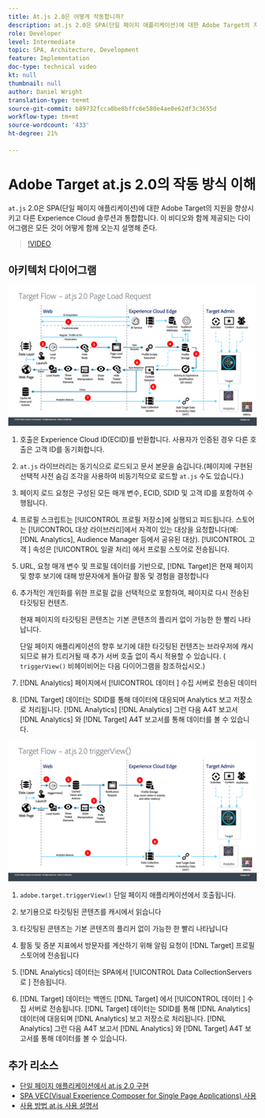 ```yaml
---
title: At.js 2.0은 어떻게 작동합니까?
description: at.js 2.0은 SPA(단일 페이지 애플리케이션)에 대한 Adobe Target의 지원을 향상시키고 다른 Experience Cloud 솔루션과 통합합니다. 이 비디오와 함께 제공되는 다이어그램은 모든 것이 어떻게 함께 오는지 설명해 준다.
role: Developer
level: Intermediate
topic: SPA, Architecture, Development
feature: Implementation
doc-type: technical video
kt: null
thumbnail: null
author: Daniel Wright
translation-type: tm+mt
source-git-commit: b89732fcca0be8bffc6e580e4ae0e62df3c3655d
workflow-type: tm+mt
source-wordcount: '433'
ht-degree: 21%

---
```



# Adobe Target at.js 2.0의 작동 방식 이해

`at.js` 2.0은 SPA(단일 페이지 애플리케이션)에 대한 Adobe Target의 지원을 향상시키고 다른 Experience Cloud 솔루션과 통합합니다. 이 비디오와 함께 제공되는 다이어그램은 모든 것이 어떻게 함께 오는지 설명해 준다.

>[!VIDEO](https://video.tv.adobe.com/v/26250?quality=12)

## 아키텍처 다이어그램

![페이지 로드의 at.js 2.0 비헤이비어](assets/pageload.png)

1. 호출은 Experience Cloud ID(ECID)를 반환합니다. 사용자가 인증된 경우 다른 호출은 고객 ID를 동기화합니다.

1. `at.js` 라이브러리는 동기식으로 로드되고 문서 본문을 숨깁니다.(페이지에 구현된 선택적 사전 숨김 조각을 사용하여 비동기적으로 로드할 `at.js` 수도 있습니다.)

1. 페이지 로드 요청은 구성된 모든 매개 변수, ECID, SDID 및 고객 ID를 포함하여 수행됩니다.

1. 프로필 스크립트는 [!UICONTROL 프로필 저장소]에 실행되고 피드됩니다. 스토어는 [!UICONTROL 대상 라이브러리]에서 자격이 있는 대상을 요청합니다(예: [!DNL Analytics], Audience Manager 등에서 공유된 대상). [!UICONTROL 고객 ] 속성은  [!UICONTROL 일괄 처리] 에서 프로필 스토어로 전송됩니다.
1. URL, 요청 매개 변수 및 프로필 데이터를 기반으로, [!DNL Target]은 현재 페이지 및 향후 보기에 대해 방문자에게 돌아갈 활동 및 경험을 결정합니다

1. 추가적인 개인화를 위한 프로필 값을 선택적으로 포함하여, 페이지로 다시 전송된 타깃팅된 컨텐츠.

   현재 페이지의 타깃팅된 콘텐츠는 기본 콘텐츠의 플리커 없이 가능한 한 빨리 나타납니다.

   단일 페이지 애플리케이션의 향후 보기에 대한 타깃팅된 컨텐츠는 브라우저에 캐시되므로 뷰가 트리거될 때 추가 서버 호출 없이 즉시 적용할 수 있습니다. ( `triggerView()` 비헤이비어는 다음 다이어그램을 참조하십시오.)

1. [!DNL Analytics] 페이지에서  [!UICONTROL 데이터 ] 수집 서버로 전송된 데이터
1. [!DNL Target] 데이터는 SDID를 통해 데이터에 대응되며 Analytics 보고 저장소로 처리됩니다. [!DNL Analytics] [!DNL Analytics] 그런 다음 A4T 보고서 [!DNL Analytics] 와  [!DNL Target] A4T 보고서를 통해 데이터를 볼 수 있습니다.

![triggerView() 함수가 사용되는 경우 at.js 2.0 비헤이비어](assets/triggerview.png)

1. `adobe.target.triggerView()` 단일 페이지 애플리케이션에서 호출됩니다.
1. 보기용으로 타깃팅된 콘텐츠를 캐시에서 읽습니다

1. 타깃팅된 콘텐츠는 기본 콘텐츠의 플리커 없이 가능한 한 빨리 나타납니다

1. 활동 및 증분 지표에서 방문자를 계산하기 위해 알림 요청이 [!DNL Target] 프로필 스토어에 전송됩니다
1. [!DNL Analytics] 데이터는 SPA에서  [!UICONTROL Data CollectionServers로 ] 전송됩니다.

1. [!DNL Target] 데이터는 백엔드 [!DNL Target] 에서  [!UICONTROL 데이터 ] 수집 서버로 전송됩니다. [!DNL Target] 데이터는 SDID를 통해 [!DNL Analytics] 데이터에 대응되며 [!DNL Analytics] 보고 저장소로 처리됩니다. [!DNL Analytics] 그런 다음 A4T 보고서 [!DNL Analytics] 와  [!DNL Target] A4T 보고서를 통해 데이터를 볼 수 있습니다.

## 추가 리소스

* [단일 페이지 애플리케이션에서 at.js 2.0 구현](implement-atjs-20-in-a-single-page-application.md)
* [SPA VEC(Visual Experience Composer for Single Page Applications) 사용](../experiences/use-the-visual-experience-composer-for-single-page-applications.md)
* [사용 방법 at.js 사용 설명서](https://docs.adobe.com/content/help/en/target/using/implement-target/client-side/at-js/how-atjs-works.html)